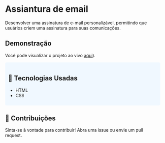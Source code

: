 # Assiantura de email
Desenvolver uma assinatura de e-mail personalizável, permitindo que usuários criem uma assinatura para suas comunicações.

## Demonstração
Você pode visualizar o projeto ao vivo [aqui](https://devrafae.github.io/Assinaturasemail/)).

<div style="background-color: #f0f8ff; padding: 10px; border-radius: 5px;">
  <h2>🎨 Tecnologias Usadas</h2>
  <ul>
    <li>HTML</li>
    <li>CSS</li>
  </ul>
</div>

## 🤝 Contribuições
Sinta-se à vontade para contribuir! Abra uma issue ou envie um pull request.
